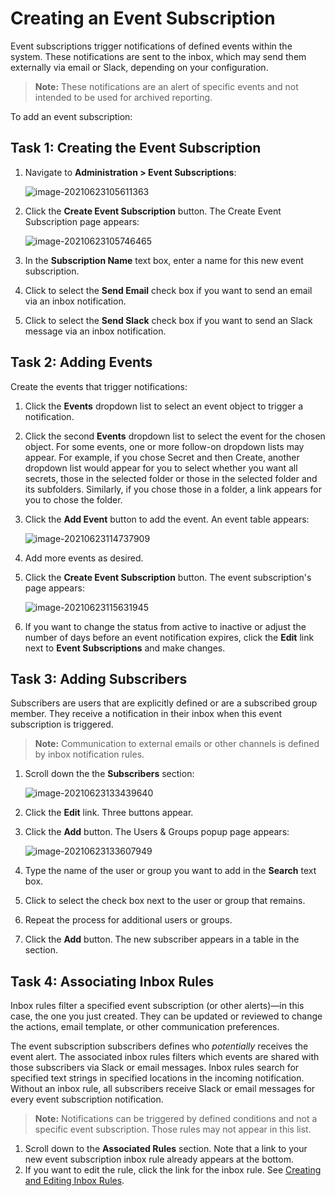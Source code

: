 [title]: # "Creating an Event Subscription"
[tags]: # "event subscription"
[priority]: # "1000"

# Creating an Event Subscription

Event subscriptions trigger notifications of defined events within the system. These notifications are sent to the inbox, which may send them externally via email or Slack, depending on your configuration. 

> **Note:** These notifications are an alert of specific events and not intended to be used for archived reporting.

To add an event subscription:

## Task 1: Creating the Event Subscription

1. Navigate to **Administration > Event Subscriptions**:

   ![image-20210623105611363](images/image-20210623105611363.png)

2. Click the **Create Event Subscription** button. The Create Event Subscription page appears:

   ![image-20210623105746465](images/image-20210623105746465.png)

3. In the **Subscription Name** text box, enter a name for this new event subscription.

4. Click to select the **Send Email** check box if you want to send an email via an inbox notification.

5. Click to select the **Send Slack** check box if you want to send an Slack message via an inbox notification.

## Task 2: Adding Events

Create the events that trigger notifications:

1. Click the **Events** dropdown list to select an event object to trigger a notification.

2. Click the second **Events** dropdown list to select the event for the chosen object. For some events, one or more follow-on dropdown lists may appear. For example, if you chose Secret and then Create, another dropdown list would appear for you to select whether you want all secrets, those in the selected folder or those in the selected folder and its subfolders. Similarly, if you chose those in a folder, a link appears for you to chose the folder.

3. Click the **Add Event** button to add the event. An event table appears:

   ![image-20210623114737909](images/image-20210623114737909.png)

4. Add more events as desired.

5. Click the **Create Event Subscription** button. The event subscription's page appears:

    ![image-20210623115631945](images/image-20210623115631945.png)

1. If you want to change the status from active to inactive or adjust the number of days before an event notification expires, click the **Edit** link next to **Event Subscriptions** and make changes.

## Task 3: Adding Subscribers

Subscribers are users that are explicitly defined or are a subscribed group member. They receive a notification in their inbox when this event subscription is triggered. 

> **Note:** Communication to external emails or other channels is defined by inbox notification rules.

1. Scroll down the the **Subscribers** section:

   ![image-20210623133439640](images/image-20210623133439640.png)

1. Click the **Edit** link. Three buttons appear.

1. Click the **Add** button. The Users & Groups popup page appears:

   ![image-20210623133607949](images/image-20210623133607949.png)

1. Type the name of the user or group you want to add in the **Search** text box.

1. Click to select the check box next to the user or group that remains.

1. Repeat the process for additional users or groups.

1. Click the **Add** button. The new subscriber appears in a table in the section.

## Task 4: Associating Inbox Rules

Inbox rules filter a specified event subscription (or other alerts)—in this case, the one you just created. They can be updated or reviewed to change the actions, email template, or other communication preferences. 

The event subscription subscribers defines who *potentially* receives the event alert. The associated inbox rules filters which events are shared with those subscribers via Slack or email messages. Inbox rules search for specified text strings in specified locations in the incoming notification. Without an inbox rule, all subscribers receive Slack or email messages for every event subscription notification.

> **Note:** Notifications can be triggered by defined conditions and not a specific event subscription. Those rules may not appear in this list.

1. Scroll down to the **Associated Rules** section. Note that a link to your new event subscription inbox rule already appears at the bottom.
1. If you want to edit the rule, click the link for the inbox rule. See [Creating and Editing Inbox Rules](/../../inbox/inbox-rules/index.md).

